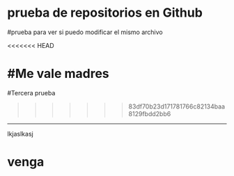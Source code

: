 # prueba de repositorios en Github

#prueba para ver si puedo modificar el mismo archivo

<<<<<<< HEAD

#Me vale madres
=======
#Tercera prueba
>>>>>>> 83df70b23d171781766c82134baa8129fbdd2bb6


__________

lkjaslkasj
# venga
